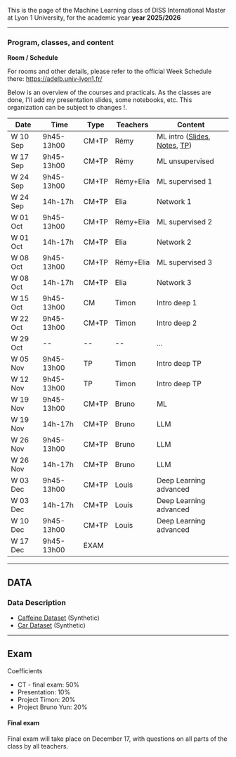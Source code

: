 
This is the page of the Machine Learning class of DISS International Master at Lyon 1 University, for the academic year **year 2025/2026**

-----

### Program, classes, and content

**Room / Schedule** 

For rooms and other details, please refer to the official Week Schedule there: https://adelb.univ-lyon1.fr/

Below is an overview of the courses and practicals.
As the classes are done, I'll add my presentation slides, some notebooks, etc.
This organization can be subject to changes !.

| Date | Time       | Type        | Teachers | Content |
|-----------|-------------|-------------|------------|------------|
| W 10 Sep   | 9h45-13h00     | CM+TP          | Rémy       | ML intro ([Slides](https://cazabetremy.fr/Teaching/DISS/2025/Data%20-%20Introduction.pdf), [Notes](https://cazabetremy.fr/Teaching/data_class/LectureNotes/DataDescription.pdf), [TP](https://cazabetremy.fr/Teaching/data_class/2025/TP/TP_DataDescription.pdf))|
| W 17 Sep   | 9h45-13h00     | CM+TP          | Rémy       | ML unsupervised |
| W 24 Sep   | 9h45-13h00     | CM+TP          | Rémy+Elia       | ML supervised 1 |
| W 24 Sep   | 14h-17h     | CM+TP          | Elia       | Network 1 |
| W 01 Oct   | 9h45-13h00     | CM+TP          | Rémy+Elia       | ML supervised 2 |
| W 01 Oct   | 14h-17h      | CM+TP          | Elia       | Network 2 |
| W 08 Oct   | 9h45-13h00     | CM+TP          | Rémy+Elia       | ML supervised 3 |
| W 08 Oct   | 14h-17h      | CM+TP          | Elia       | Network 3 |
| W 15 Oct   | 9h45-13h00     | CM          | Timon       | Intro deep 1 |
| W 22 Oct   | 9h45-13h00     | CM+TP          | Timon       | Intro deep 2  |
| W 29 Oct   | --     | --         | --      | ... |
| W 05 Nov   | 9h45-13h00     | TP          | Timon       | Intro deep TP |
| W 12 Nov   | 9h45-13h00     | TP          | Timon       | Intro deep TP |
| W 19 Nov   | 9h45-13h00     | CM+TP          | Bruno       | ML |
| W 19 Nov   | 14h-17h      | CM+TP          | Bruno       | LLM |
| W 26 Nov   | 9h45-13h00     | CM+TP          | Bruno       | LLM |
| W 26 Nov   | 14h-17h     | CM+TP          | Bruno       | LLM |
| W 03 Dec   | 9h45-13h00     | CM+TP          | Louis       | Deep Learning advanced |
| W 03 Dec   | 14h-17h     | CM+TP          | Louis       | Deep Learning advanced |
| W 10 Dec   | 9h45-13h00     | CM+TP          | Louis       | Deep Learning advanced |
| W 17 Dec   | 9h45-13h00     | EXAM          |        |  |

-----
## DATA

### Data Description
* [Caffeine Dataset](https://cazabetremy.fr/Teaching/data_class/Datasets/coffee_effects.csv) (Synthetic)
* [Car Dataset](https://cazabetremy.fr/Teaching/data_class/Datasets/cars_synthetic.csv) (Synthetic)


-----
## Exam

Coefficients
* CT - final exam: 50%
* Presentation: 10%
* Project Timon: 20%
* Project Bruno Yun: 20%

#### Final exam
Final exam will take place on December 17, with questions on all parts of the class by all teachers.
